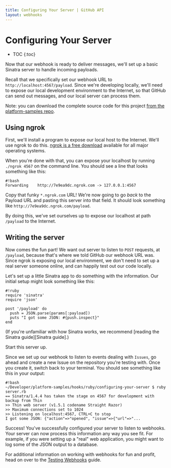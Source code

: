```yaml
---
title: Configuring Your Server | GitHub API
layout: webhooks
---
```


# Configuring Your Server

* TOC
{:toc}

Now that our webhook is ready to deliver messages, we'll set up a basic Sinatra server
to handle incoming payloads.

Recall that we specifically set our webhook URL to `http://localhost:4567/payload`.
Since we're developing locally, we'll need to expose our local development environment
to the Internet, so that GitHub can send out messages, and our local server can
process them.

Note: you can download the complete source code for this project
[from the platform-samples repo][platform samples].

## Using ngrok

First, we'll install a program to expose our local host to the Internet. We'll use
ngrok to do this. [ngrok is a free download](https://ngrok.com/download) available
for all major operating systems.

When you're done with that, you can expose your localhost by running `./ngrok 4567`
on the command line. You should see a line that looks something like this:

    #!bash
    Forwarding    http://7e9ea9dc.ngrok.com -> 127.0.0.1:4567

Copy that funky `*.ngrok.com` URL! We're now going to go *back* to the Payload
URL and pasting this server into that field. It should look something like `http://7e9ea9dc.ngrok.com/payload`.

By doing this, we've set ourselves up to expose our localhost at path `/payload`
to the Internet.

## Writing the server

Now comes the fun part! We want out server to listen to `POST` requests, at `/payload`,
because that's where we told GitHub our webhook URL was. Since ngrok is exposing
our local environment, we don't need to set up a real server someone online, and
can happily test out our code locally.

Let's set up a little Sinatra app to do something with the information. Our initial
setup might look something like this:

    #!ruby
    require 'sinatra'
    require 'json'

    post '/payload' do
      push = JSON.parse(params[:payload])
      puts "I got some JSON: #{push.inspect}"
    end

(If you're unfamiliar with how Sinatra works, we recommend [reading the Sinatra guide][Sinatra guide].)

Start this server up.

Since we set up our webhook to listen to events dealing with `Issues`, go ahead
and create a new Issue on the repository you're testing with. Once you create
it, switch back to your terminal. You should see something like this in your output:

    #!bash
    ~/Developer/platform-samples/hooks/ruby/configuring-your-server $ ruby server.rb
    == Sinatra/1.4.4 has taken the stage on 4567 for development with backup from Thin
    >> Thin web server (v1.5.1 codename Straight Razor)
    >> Maximum connections set to 1024
    >> Listening on localhost:4567, CTRL+C to stop
    I got some JSON: {"action"=>"opened", "issue"=>{"url"=>"...

Success! You've successfully configured your server to listen to webhooks. Your
server can now process this information any way you see fit. For example, if you
were setting up a "real" web application, you might want to log some of the JSON
output to a database.

For additional information on working with webhooks for fun and profit, head on
over to the [Testing Webhooks](/webhooks/testing) guide.

[platform samples]: https://github.com/github/platform-samples/tree/master/hooks/ruby/configuring-your-server
[Sinatra]: http://www.sinatrarb.com/
